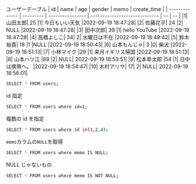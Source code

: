 ユーザーデーブル
| id | name | age | gender | memo | create_time |
| -------------- | --------- | ---------------- | ----------------------------- | -- | -- |
|1| 山田太郎| 25 |1| 今日もいい天気 |2022-09-19 18:47:28|
|2| 佐藤花子| 24 |2| NULL |2022-09-19 18:47:28|
|3| 田中次郎| 39 |1| hello YouTube |2022-09-19 18:47:28|
|4| 高橋よしこ| 34| 2| 水曜日は不在 |2022-09-19 18:49:42|
|5| 鈴木裕貴| 18 |1 |NULL |2022-09-19 18:50:43|
|6| 山本もんじゃ| 3 |0| 柴犬 |2022-09-19 18:51:13|
|7| 小林マイク |29 |1| 来月イギリス帰国 |2022-09-19 18:51:13|
|8| 山本ハツ江 |89 |2| NULL| 2022-09-19 18:53:51|
|9| 松本幸太郎 |54 |1| 日中は携帯へ。 |2022-09-19 18:54:47|
|10| 木村アリサ| 17| 2| NULL| 2022-09-19 18:56:01|

```bash
SELECT * FROM users;
```

id 指定

```bash
SELECT * FROM users where id=1;
```

複数の id を指定

```bash
SELECT * FROM users where id in(1,2,4);
```

`memo`カラムの`NULL`を取得

```bash
SELECT * FROM users where memo IS NULL;
```

NULL じゃないもの

```bash
SELECT * FROM users where memo IS NOT NULL;
```
